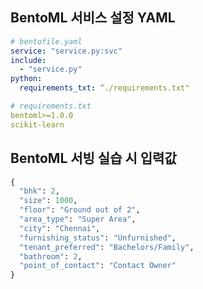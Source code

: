 ## BentoML 서비스 설정 YAML

```yaml
# bentofile.yaml
service: "service.py:svc"
include:
  - "service.py"
python:
  requirements_txt: “./requirements.txt"

# requirements.txt
bentoml>=1.0.0
scikit-learn
```

## BentoML 서빙 실습 시 입력값

```python
{
  "bhk": 2,
  "size": 1000,
  "floor": "Ground out of 2",
  "area_type": "Super Area",
  "city": "Chennai",
  "furnishing_status": "Unfurnished",
  "tenant_preferred": "Bachelors/Family",
  "bathroom": 2,
  "point_of_contact": "Contact Owner"
}
```